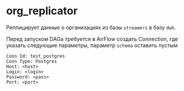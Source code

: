 # org_replicator

Реплицирует данные о организациях из базы `streamers` в базу `dwh`.

Перед запуском DAGа требуется в AirFlow создать Connection,
 где указать следующие параметры, параметр `schema` оставить пустым

```
Conn Id: test_postgres
Conn Type: Postgres
Host: <host>
Login: <login>
Password: <pass>
Port: <port>
